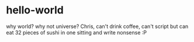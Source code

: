 # hello-world
why world? why not universe?
Chris, can't drink coffee, can't script but can eat 32 pieces of sushi in one sitting and write nonsense :P
